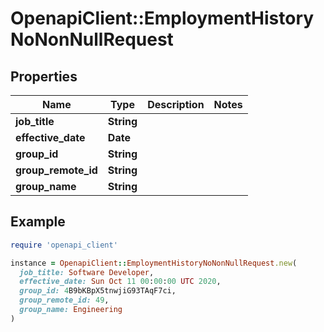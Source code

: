 # OpenapiClient::EmploymentHistoryNoNonNullRequest

## Properties

| Name | Type | Description | Notes |
| ---- | ---- | ----------- | ----- |
| **job_title** | **String** |  |  |
| **effective_date** | **Date** |  |  |
| **group_id** | **String** |  |  |
| **group_remote_id** | **String** |  |  |
| **group_name** | **String** |  |  |

## Example

```ruby
require 'openapi_client'

instance = OpenapiClient::EmploymentHistoryNoNonNullRequest.new(
  job_title: Software Developer,
  effective_date: Sun Oct 11 00:00:00 UTC 2020,
  group_id: 4B9bKBpX5tnwjiG93TAqF7ci,
  group_remote_id: 49,
  group_name: Engineering
)
```

